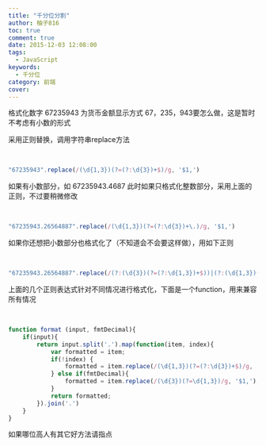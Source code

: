 ```yaml
---
title: "千分位分割"
author: 柚子816
toc: true
comment: true
date: 2015-12-03 12:08:00
tags: 
  - JavaScript
keywords:
  - 千分位
category: 前端
cover: 
---
```


格式化数字 67235943 为货币金额显示方式 67，235，943要怎么做，这是暂时不考虑有小数的形式

采用正则替换，调用字符串replace方法


​    
```js
"67235943".replace(/(\d{1,3})(?=(?:\d{3})+$)/g, '$1,')
```

如果有小数部分，如 67235943.4687 此时如果只格式化整数部分，采用上面的正则，不过要稍微修改


​    
```js
"67235943.26564887".replace(/(\d{1,3})(?=(?:\d{3})+\.)/g, '$1,')
```

如果你还想把小数部分也格式化了（不知道会不会要这样做），用如下正则


​    
```js
"67235943.26564887".replace(/(?:(\d{3})(?=(?:\d{1,3})+$))|(?:(\d{1,3})(?=(?:\d{3})+(?:$|\D)))/g, '$1$2,')
```

上面的几个正则表达式针对不同情况进行格式化，下面是一个function，用来兼容所有情况


​    
```js
function format (input, fmtDecimal){
	if(input){
		return input.split('.').map(function(item, index){
			var formatted = item;
			if(!index) {
				formatted = item.replace(/(\d{1,3})(?=(?:\d{3})+$)/g, '$1,');
			} else if(fmtDecimal){
				formatted = item.replace(/(\d{3})(?=\d{1,3})/g, '$1,');
			}
			return formatted;
		}).join('.')
	}
}
```

如果哪位高人有其它好方法请指点

